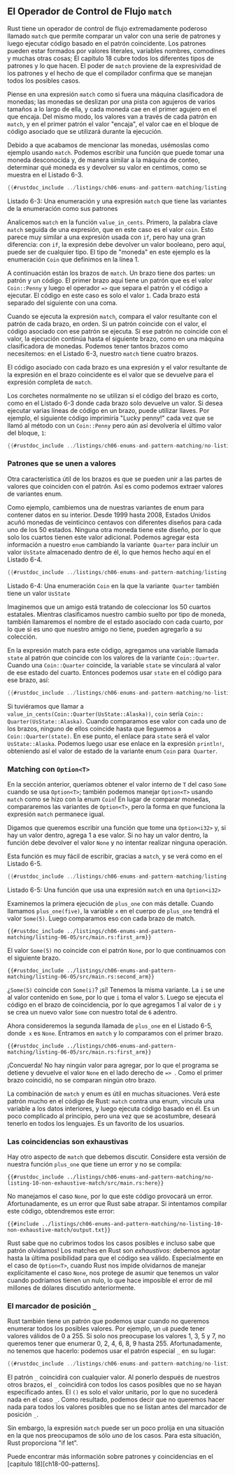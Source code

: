 ## El Operador de Control de Flujo `match`

Rust tiene un operador de control de flujo extremadamente poderoso llamado `match` que permite
comparar un valor con una serie de patrones y luego ejecutar código basado
en el patrón coincidente. Los patrones pueden estar formados por valores literales, variables
nombres, comodines y muchas otras cosas; El capítulo 18 cubre todos los diferentes
tipos de patrones y lo que hacen. El poder de `match` proviene de la
expresividad de los patrones y el hecho de que el compilador confirma que
se manejan todos los posibles casos.

Piense en una expresión `match` como si fuera una máquina clasificadora de monedas; las monedas se deslizan
por una pista con agujeros de varios tamaños a lo largo de ella, y cada moneda cae en
el primer agujero en el que encaja. Del mismo modo, los valores van
a través de cada patrón en `match`, y en el primer patrón el valor "encaja",
el valor cae en el bloque de código asociado que se utilizará durante la ejecución.

Debido a que acabamos de mencionar las monedas, usémoslas como ejemplo usando `match`.
Podemos escribir una función que puede tomar una moneda desconocida y,
de manera similar a la máquina de conteo, determinar qué moneda es y devolver su
valor en centimos, como se muestra en el Listado 6-3.

```rust
{{#rustdoc_include ../listings/ch06-enums-and-pattern-matching/listing-06-03/src/main.rs:here}}
```

<span class="caption">Listado 6-3: Una enumeración y una expresión `match` que tiene
las variantes de la enumeración como sus patrones </span>

Analicemos `match` en la función `value_in_cents`. Primero,
la palabra clave `match` seguida de una expresión, que en este caso es el valor
`coin`. Esto parece muy similar a una expresión usada con `if`, pero hay una
gran diferencia: con `if`, la expresión debe devolver un valor booleano, pero
aquí, puede ser de cualquier tipo. El tipo de "moneda" en este ejemplo es la enumeración `Coin`
que definimos en la línea 1.

A continuación están los brazos de `match`. Un brazo tiene dos partes: un patrón y un código.
El primer brazo aquí tiene un patrón que es el valor `Coin::Penny` y luego el operador `=>`
que separa el patrón y el código a ejecutar. El código en este caso
es solo el valor `1`. Cada brazo está separado del siguiente con una coma.

Cuando se ejecuta la expresión `match`, compara el valor resultante con
el patrón de cada brazo, en orden. Si un patrón coincide con el valor, el código
asociado con ese patrón se ejecuta. Si ese patrón no coincide con el
valor, la ejecución continúa hasta el siguiente brazo, como en una máquina clasificadora de monedas.
Podemos tener tantos brazos como necesitemos: en el Listado 6-3, nuestro `match` tiene cuatro brazos.

El código asociado con cada brazo es una expresión y el valor resultante de
la expresión en el brazo coincidente es el valor que se devuelve para el
expresión completa de `match`.

Los corchetes normalmente no se utilizan si el código del brazo es corto, como
en el Listado 6-3 donde cada brazo solo devuelve un valor. Si desea ejecutar varias
líneas de código en un brazo, puede utilizar llaves. Por ejemplo,
el siguiente código imprimiría "Lucky penny!" cada vez que se llamó al método con
un `Coin::Penny` pero aún así devolvería el último valor del bloque, `1`:

```rust
{{#rustdoc_include ../listings/ch06-enums-and-pattern-matching/no-listing-08-match-arm-multiple-lines/src/main.rs:here}}
```

### Patrones que se unen a valores

Otra característica útil de los brazos es que se pueden unir a las partes de
valores que coinciden con el patrón. Así es como podemos extraer valores de variantes enum.

Como ejemplo, cambiemos una de nuestras variantes de enum para contener datos en su interior.
Desde 1999 hasta 2008, Estados Unidos acuñó monedas de veinticinco centavos con diferentes
diseños para cada uno de los 50 estados. Ninguna otra moneda tiene este
diseño, por lo que solo los cuartos tienen este valor adicional. Podemos agregar esta información a
nuestro `enum` cambiando la variante` Quarter` para incluir un valor `UsState` almacenado
dentro de él, lo que hemos hecho aquí en el Listado 6-4.

```rust
{{#rustdoc_include ../listings/ch06-enums-and-pattern-matching/listing-06-04/src/main.rs:here}}
```

<span class="caption">Listado 6-4: Una enumeración `Coin` en la que la variante` Quarter`
también tiene un valor `UsState`</span>

Imaginemos que un amigo está tratando de coleccionar los 50 cuartos estatales.
Mientras clasificamos nuestro cambio suelto por tipo de moneda, también llamaremos el nombre de
el estado asociado con cada cuarto, por lo que si es uno que nuestro amigo no tiene,
pueden agregarlo a su colección.

En la expresión match para este código, agregamos una variable llamada `state` al
patrón que coincide con los valores de la variante `Coin::Quarter`. Cuando una
`Coin::Quarter` coincide, la variable `state` se vinculará al valor de ese
estado del cuarto. Entonces podemos usar `state` en el código para ese brazo, así:

```rust
{{#rustdoc_include ../listings/ch06-enums-and-pattern-matching/no-listing-09-variable-in-pattern/src/main.rs:here}}
```

Si tuviéramos que llamar a `value_in_cents(Coin::Quarter(UsState::Alaska))`, `coin`
sería `Coin:: Quarter(UsState::Alaska)`. Cuando comparamos ese valor con cada uno
de los brazos, ninguno de ellos coincide hasta que lleguemos a `Coin::Quarter(state)`.
En ese punto, el enlace para `state` será el valor` UsState::Alaska`. Podemos
luego usar ese enlace en la expresión `println!`, obteniendo así el
valor de estado de la variante enum `Coin` para` Quarter`.

### Matching con `Option<T>`

En la sección anterior, queríamos obtener el valor interno de `T` del
caso `Some` cuando se usa `Option<T>`; también podemos manejar `Option<T>` usando `match` como
se hizo con la enum `Coin`! En lugar de comparar monedas, compararemos las
variantes de `Option<T>`, pero la forma en que funciona la expresión `match` permanece
igual.

Digamos que queremos escribir una función que tome una `Option<i32>` y, si
hay un valor dentro, agrega 1 a ese valor. Si no hay un valor dentro,
la función debe devolver el valor `None` y no intentar realizar ninguna
operación.

Esta función es muy fácil de escribir, gracias a `match`, y se verá como en el
Listado 6-5.

```rust
{{#rustdoc_include ../listings/ch06-enums-and-pattern-matching/listing-06-05/src/main.rs:here}}
```

<span class="caption">Listado 6-5: Una función que usa una expresión `match` en
una `Option<i32>`</span>

Examinemos la primera ejecución de `plus_one` con más detalle. Cuando llamamos
`plus_one(five)`, la variable `x` en el cuerpo de `plus_one` tendrá el
valor `Some(5)`. Luego comparamos eso con cada brazo de match.

```rust,ignore
{{#rustdoc_include ../listings/ch06-enums-and-pattern-matching/listing-06-05/src/main.rs:first_arm}}
```

El valor `Some(5)` no coincide con el patrón `None`, por lo que continuamos con el
siguiente brazo.

```rust,ignore
{{#rustdoc_include ../listings/ch06-enums-and-pattern-matching/listing-06-05/src/main.rs:second_arm}}
```

¿`Some(5)` coincide con `Some(i)`? ¡sí! Tenemos la misma variante. La
`i` se une al valor contenido en `Some`, por lo que `i` toma el valor `5`.
Luego se ejecuta el código en el brazo de coincidencia, por lo que agregamos 1 al valor de `i` y
se crea un nuevo valor `Some` con nuestro total de `6` adentro.

Ahora consideremos la segunda llamada de `plus_one` en el Listado 6-5, donde` x` es
`None`. Entramos en `match` y lo comparamos con el primer brazo.

```rust,ignore
{{#rustdoc_include ../listings/ch06-enums-and-pattern-matching/listing-06-05/src/main.rs:first_arm}}
```

¡Concuerda! No hay ningún valor para agregar, por lo que el programa se detiene y devuelve el
valor `None` en el lado derecho de `=> `. Como el primer brazo coincidió, no se comparan ningún otro
brazo.

La combinación de `match` y enum es útil en muchas situaciones. Verá este
patrón mucho en el código de Rust: `match` contra una enum, vincula una variable a los
datos interiores, y luego ejecuta código basado en él. Es un poco complicado al principio, pero
una vez que se acostumbre, deseará tenerlo en todos los lenguajes. Es un favorito de los usuarios.

### Las coincidencias son exhaustivas

Hay otro aspecto de `match` que debemos discutir. Considere esta versión
de nuestra función `plus_one` que tiene un error y no se compila:

```rust,ignore,does_not_compile
{{#rustdoc_include ../listings/ch06-enums-and-pattern-matching/no-listing-10-non-exhaustive-match/src/main.rs:here}}
```

No manejamos el caso `None`, por lo que este código provocará un error. Afortunadamente, es
un error que Rust sabe atrapar. Si intentamos compilar este código, obtendremos este
error:

```console
{{#include ../listings/ch06-enums-and-pattern-matching/no-listing-10-non-exhaustive-match/output.txt}}
```

Rust sabe que no cubrimos todos los casos posibles e incluso sabe que
patrón olvidamos! Los matches en Rust son *exhaustivos*: debemos agotar hasta la última
posibilidad para que el código sea válido. Especialmente en el caso de
`Option<T>`, cuando Rust nos impide olvidarnos de manejar explícitamente el
caso `None`, nos protege de asumir que tenemos un valor cuando podríamos
tienen un nulo, lo que hace imposible el error de mil millones de dólares discutido anteriormente.

### El marcador de posición `_`

Rust también tiene un patrón que podemos usar cuando no queremos enumerar todos los posibles
valores. Por ejemplo, un `u8` puede tener valores válidos de 0 a 255. Si solo
nos preocupase los valores 1, 3, 5 y 7, no queremos tener que enumerar 0, 2,
4, 6, 8, 9 hasta 255. Afortunadamente, no tenemos que hacerlo: podemos usar el
patrón especial `_` en su lugar:

```rust
{{#rustdoc_include ../listings/ch06-enums-and-pattern-matching/no-listing-11-underscore-placeholder/src/main.rs:here}}
```

El patrón `_` coincidirá con cualquier valor. Al ponerlo después de nuestros otros brazos, el
`_` coincidirá con todos los casos posibles que no se hayan especificado antes. El `()`
es solo el valor unitario, por lo que no sucederá nada en el caso `_`. Como resultado,
podemos decir que no queremos hacer nada para todos los valores posibles que no
se listan antes del marcador de posición `_`.

Sin embargo, la expresión `match` puede ser un poco prolija en una situación en la que
nos preocupamos de sólo *uno* de los casos. Para esta situación, Rust proporciona "if let".

Puede encontrar más información sobre patrones y coincidencias en el [capítulo 18][ch18-00-patterns].

[ch18-00-patrones]:
ch18-00-patterns.html

